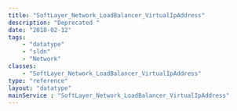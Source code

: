 ```yaml
---
title: "SoftLayer_Network_LoadBalancer_VirtualIpAddress"
description: "Deprecated "
date: "2018-02-12"
tags:
    - "datatype"
    - "sldn"
    - "Network"
classes:
    - "SoftLayer_Network_LoadBalancer_VirtualIpAddress"
type: "reference"
layout: "datatype"
mainService : "SoftLayer_Network_LoadBalancer_VirtualIpAddress"
---
```

